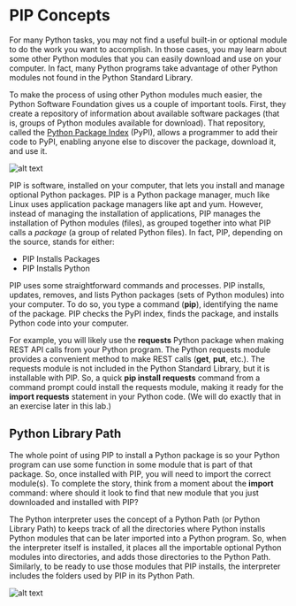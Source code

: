 # PIP Concepts

For many Python tasks, you may not find a useful built-in or optional module to do the work you want to accomplish. In those cases, you may learn about some other Python modules that you can easily download and use on your computer. In fact, many Python programs take advantage of other Python modules not found in the Python Standard Library.

To make the process of using other Python modules much easier, the Python Software Foundation gives us a couple of important tools. First, they create a repository of information about available software packages (that is, groups of Python modules available for download). That repository, called the [Python Package Index](https://pypi.python.org/pypi) (PyPI), allows a programmer to add their code to PyPI, enabling anyone else to discover the package, download it, and use it.

![alt text](/posts/files/02-pip-ve-02-home-lab-pip-virtual-environment/assets/images/desktop-2-03.png)

PIP is software, installed on your computer, that lets you install and manage optional Python packages. PIP is a Python package manager, much like Linux uses application package managers like apt and yum. However, instead of managing the installation of applications, PIP manages the installation of Python modules (files), as grouped together into what PIP calls a *package* (a group of related Python files). In fact, PIP, depending on the source, stands for either:

-   PIP Installs Packages
-   PIP Installs Python

PIP uses some straightforward commands and processes. PIP installs, updates, removes, and lists Python packages (sets of Python modules) into your computer. To do so, you type a command (**pip**), identifying the name of the package. PIP checks the PyPI index, finds the package, and installs Python code into your computer.

For example, you will likely use the **requests** Python package when making REST API calls from your Python program. The Python requests module provides a convenient method to make REST calls (**get**, **put**, etc.). The requests module is not included in the Python Standard Library, but it is installable with PIP. So, a quick **pip install requests** command from a command prompt could install the requests module, making it ready for the **import requests** statement in your Python code. (We will do exactly that in an exercise later in this lab.)

## Python Library Path

The whole point of using PIP to install a Python package is so your Python program can use some function in some module that is part of that package. So, once installed with PIP, you will need to import the correct module(s). To complete the story, think from a moment about the **import** command: where should it look to find that new module that you just downloaded and installed with PIP?

The Python interpreter uses the concept of a Python Path (or Python Library Path) to keeps track of all the directories where Python installs Python modules that can be later imported into a Python program. So, when the interpreter itself is installed, it places all the importable optional Python modules into directories, and adds those directories to the Python Path. Similarly, to be ready to use those modules that PIP installs, the interpreter includes the folders used by PIP in its Python Path.

![alt text](/posts/files/02-pip-ve-02-home-lab-pip-virtual-environment/assets/images/desktop-2-04.png)
